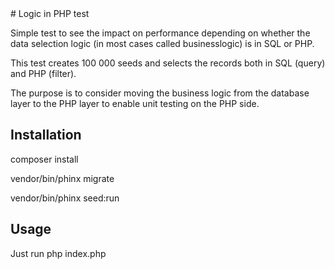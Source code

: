 <snippet>
# Logic in PHP test

Simple test to see the impact on performance depending on whether the data selection logic (in most cases called businesslogic) is in SQL or PHP.

This test creates 100 000 seeds and selects the records both in SQL (query) and PHP (filter).

The purpose is to consider moving the business logic from the database layer to the PHP layer to enable unit testing on the PHP side.

## Installation

composer install

vendor/bin/phinx migrate

vendor/bin/phinx seed:run

## Usage

Just run php index.php
</snippet>
